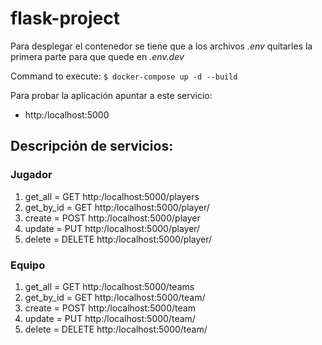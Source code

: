 # flask-project

Para desplegar el contenedor se tiene que a los archivos *.env* quitarles la primera parte para que quede en 
  *.env.dev*
  
Command to execute:
  ```$ docker-compose up -d --build ```
  
Para probar la aplicación apuntar a este servicio:
  - http:/localhost:5000

## Descripción de servicios:

### Jugador

1. get_all = GET  http:/localhost:5000/players
1. get_by_id = GET http:/localhost:5000/player/<id>
1. create = POST http:/localhost:5000/player
1. update = PUT http:/localhost:5000/player/<id>
1. delete = DELETE http:/localhost:5000/player/<id>

### Equipo
  
1. get_all = GET  http:/localhost:5000/teams
1. get_by_id = GET http:/localhost:5000/team/<id>
1. create = POST http:/localhost:5000/team
1. update = PUT http:/localhost:5000/team/<id>
1. delete = DELETE http:/localhost:5000/team/<id>
